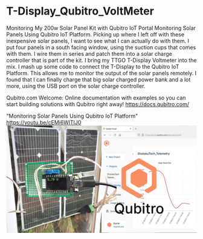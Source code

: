 # T-Display_Qubitro_VoltMeter
Monitoring My 200w Solar Panel Kit with Qubitro IoT Portal
Monitoring Solar Panels Using Qubitro IoT Platform.
Picking up where I left off with these inexpensive solar panels, I want to see what I can actually do with them. I put four panels in a south facing window, using the suction cups that comes with them. I wire them in series and patch them into a solar charge controller that is part of the kit. I bring my TTGO T-Display Voltmeter into the mix. I mash up some code to connect the T-Display to the Qubitro IoT Platform. This allows me to monitor the output of the solar panels remotely. I found that I can finally charge that big solar charged power bank and a lot more, using the USB port on the solar charge controller.

Qubitro.com Welcome: Online documentation with examples so you can start building solutions with Qubitro right away!
https://docs.qubitro.com/

"Monitoring Solar Panels Using Qubitro IoT Platform" https://youtu.be/cEMi6WlTlJ0
![](https://github.com/ShotokuTech/T-Display_Qubitro_VoltMeter/blob/main/Monitoring%20My%20200w%20Solar%20Panel%20Kit%20with%20Qubitro%20IoT%20Portal.png)
